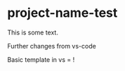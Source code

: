 # <h1>project-name-test</h1>

This is some text.

Further changes from vs-code

Basic template in vs = !
